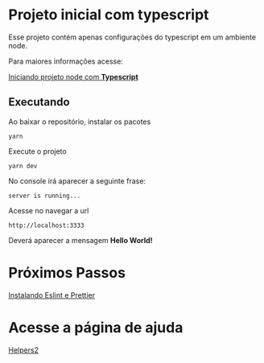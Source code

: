 # Projeto inicial com typescript

Esse projeto contém apenas configurações do typescript em um ambiente node.

Para maiores informações acesse:

[Iniciando projeto node com **Typescript**](https://github.com/lucaslimas/helpers2/blob/main/pages/start.md)

## Executando

Ao baixar o repositório, instalar os pacotes

```
yarn
```

Execute o projeto
```
yarn dev
```
No console irá aparecer a seguinte frase:
```
server is running...
```
Acesse no navegar a url
```
http://localhost:3333
```
Deverá aparecer a mensagem **Hello World!**

# Próximos Passos

[Instalando Eslint e Prettier](https://github.com/lucaslimas/helpers2/blob/main/pages/eslint_prettier.md)

# Acesse a página de ajuda

[Helpers2](https://github.com/lucaslimas/helpers2)